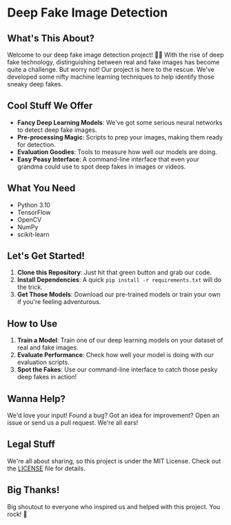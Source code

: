 # Deep Fake Image Detection

## What's This About?
Welcome to our deep fake image detection project! 🕵️‍♂️ With the rise of deep fake technology, distinguishing between real and fake images has become quite a challenge. But worry not! Our project is here to the rescue. We've developed some nifty machine learning techniques to help identify those sneaky deep fakes.

## Cool Stuff We Offer
- **Fancy Deep Learning Models**: We've got some serious neural networks to detect deep fake images.
- **Pre-processing Magic**: Scripts to prep your images, making them ready for detection.
- **Evaluation Goodies**: Tools to measure how well our models are doing.
- **Easy Peasy Interface**: A command-line interface that even your grandma could use to spot deep fakes in images or videos.

## What You Need
- Python 3.10
- TensorFlow
- OpenCV
- NumPy
- scikit-learn

## Let's Get Started!
1. **Clone this Repository**: Just hit that green button and grab our code.
2. **Install Dependencies**: A quick `pip install -r requirements.txt` will do the trick.
3. **Get Those Models**: Download our pre-trained models or train your own if you're feeling adventurous.

## How to Use
1. **Train a Model**: Train one of our deep learning models on your dataset of real and fake images.
2. **Evaluate Performance**: Check how well your model is doing with our evaluation scripts.
3. **Spot the Fakes**: Use our command-line interface to catch those pesky deep fakes in action!

## Wanna Help?
We'd love your input! Found a bug? Got an idea for improvement? Open an issue or send us a pull request. We're all ears!

## Legal Stuff
We're all about sharing, so this project is under the MIT License. Check out the [LICENSE](LICENSE) file for details.

## Big Thanks!
Big shoutout to everyone who inspired us and helped with this project. You rock! 🚀
